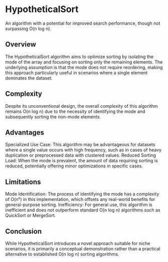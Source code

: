 # HypotheticalSort
An algorithm with a potential for improved search performance, though not surpassing O(n log n).

## Overview
The HypotheticalSort algorithm aims to optimize sorting by isolating the mode of the array and focusing on sorting only the remaining elements. The underlying assumption is that the mode does not require reordering, making this approach particularly useful in scenarios where a single element dominates the dataset.

## Complexity
Despite its unconventional design, the overall complexity of this algorithm remains O(n log n) due to the necessity of identifying the mode and subsequently sorting the non-mode elements.

## Advantages
Specialized Use Case: This algorithm may be advantageous for datasets where a single value occurs with high frequency, such as in cases of heavy duplication or preprocessed data with clustered values.
Reduced Sorting Load: When the mode is prevalent, the amount of data requiring sorting is reduced, potentially offering minor optimizations in specific cases.

## Limitations
Mode Identification: The process of identifying the mode has a complexity of O(n²) in this implementation, which offsets any real-world benefits for general-purpose sorting.
Inefficiency: For general use, this algorithm is inefficient and does not outperform standard O(n log n) algorithms such as QuickSort or MergeSort.

## Conclusion
While HypotheticalSort introduces a novel approach suitable for niche scenarios, it is primarily a conceptual demonstration rather than a practical alternative to established O(n log n) sorting algorithms.
